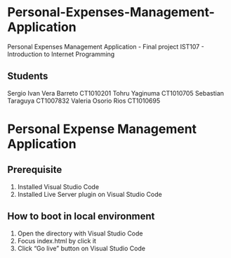 # Personal-Expenses-Management-Application
 Personal Expenses Management Application  -  Final project IST107 - Introduction to Internet Programming 

## Students
Sergio Ivan Vera Barreto CT1010201
Tohru Yaginuma CT1010705
Sebastian Taraguya CT1007832
Valeria Osorio Rios CT1010695

# Personal Expense Management Application

## Prerequisite

1. Installed Visual Studio Code
1. Installed Live Server plugin on Visual Studio Code

## How to boot in local environment

1. Open the directory with Visual Studio Code
1. Focus index.html by click it
1. Click “Go live” button on Visual Studio Code

